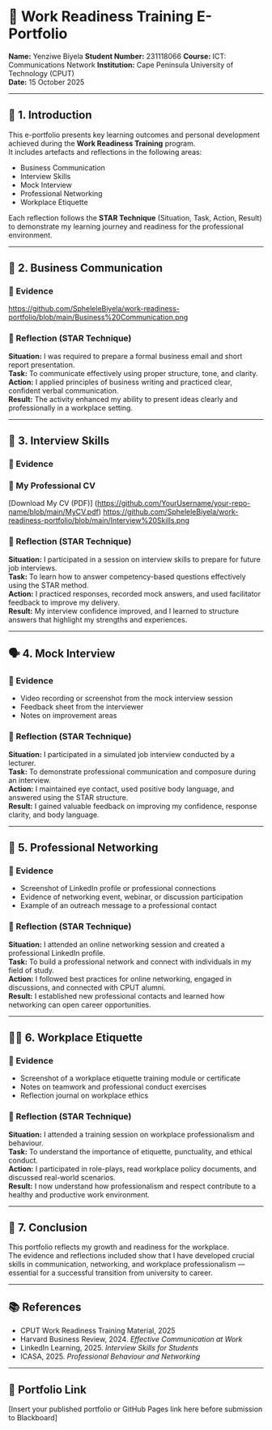 # 🌟 Work Readiness Training E-Portfolio

**Name:** Yenziwe Biyela
**Student Number:** 231118066 
**Course:** ICT: Communications Network
**Institution:** Cape Peninsula University of Technology (CPUT)  
**Date:** 15 October 2025  

---

## 🧩 1. Introduction

This e-portfolio presents key learning outcomes and personal development achieved during the **Work Readiness Training** program.  
It includes artefacts and reflections in the following areas:

- Business Communication  
- Interview Skills  
- Mock Interview  
- Professional Networking  
- Workplace Etiquette  

Each reflection follows the **STAR Technique** (Situation, Task, Action, Result) to demonstrate my learning journey and readiness for the professional environment.

---

## 🧠 2. Business Communication

### 📎 Evidence
https://github.com/SpheleleBiyela/work-readiness-portfolio/blob/main/Business%20Communication.png

### 💭 Reflection (STAR Technique)

**Situation:** I was required to prepare a formal business email and short report presentation.  
**Task:** To communicate effectively using proper structure, tone, and clarity.  
**Action:** I applied principles of business writing and practiced clear, confident verbal communication.  
**Result:** The activity enhanced my ability to present ideas clearly and professionally in a workplace setting.

---

## 💼 3. Interview Skills

### 📎 Evidence
### 📄 My Professional CV
[Download My CV (PDF)] (https://github.com/YourUsername/your-repo-name/blob/main/MyCV.pdf)
https://github.com/SpheleleBiyela/work-readiness-portfolio/blob/main/Interview%20Skills.png

### 💭 Reflection (STAR Technique)

**Situation:** I participated in a session on interview skills to prepare for future job interviews.  
**Task:** To learn how to answer competency-based questions effectively using the STAR method.  
**Action:** I practiced responses, recorded mock answers, and used facilitator feedback to improve my delivery.  
**Result:** My interview confidence improved, and I learned to structure answers that highlight my strengths and experiences.

---

## 🗣️ 4. Mock Interview

### 📎 Evidence
- Video recording or screenshot from the mock interview session  
- Feedback sheet from the interviewer  
- Notes on improvement areas  

### 💭 Reflection (STAR Technique)

**Situation:** I participated in a simulated job interview conducted by a lecturer.  
**Task:** To demonstrate professional communication and composure during an interview.  
**Action:** I maintained eye contact, used positive body language, and answered using the STAR structure.  
**Result:** I gained valuable feedback on improving my confidence, response clarity, and body language.

---

## 🤝 5. Professional Networking

### 📎 Evidence
- Screenshot of LinkedIn profile or professional connections  
- Evidence of networking event, webinar, or discussion participation  
- Example of an outreach message to a professional contact  

### 💭 Reflection (STAR Technique)

**Situation:** I attended an online networking session and created a professional LinkedIn profile.  
**Task:** To build a professional network and connect with individuals in my field of study.  
**Action:** I followed best practices for online networking, engaged in discussions, and connected with CPUT alumni.  
**Result:** I established new professional contacts and learned how networking can open career opportunities.

---

## 🧍‍♂️ 6. Workplace Etiquette

### 📎 Evidence
- Screenshot of a workplace etiquette training module or certificate  
- Notes on teamwork and professional conduct exercises  
- Reflection journal on workplace ethics  

### 💭 Reflection (STAR Technique)

**Situation:** I attended a training session on workplace professionalism and behaviour.  
**Task:** To understand the importance of etiquette, punctuality, and ethical conduct.  
**Action:** I participated in role-plays, read workplace policy documents, and discussed real-world scenarios.  
**Result:** I now understand how professionalism and respect contribute to a healthy and productive work environment.

---

## 🧩 7. Conclusion

This portfolio reflects my growth and readiness for the workplace.  
The evidence and reflections included show that I have developed crucial skills in communication, networking, and workplace professionalism — essential for a successful transition from university to career.

---

## 📚 References

- CPUT Work Readiness Training Material, 2025  
- Harvard Business Review, 2024. *Effective Communication at Work*  
- LinkedIn Learning, 2025. *Interview Skills for Students*  
- ICASA, 2025. *Professional Behaviour and Networking*  

---

## 🔗 Portfolio Link

[Insert your published portfolio or GitHub Pages link here before submission to Blackboard]
